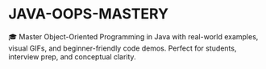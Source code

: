 # JAVA-OOPS-MASTERY
🎓 Master Object-Oriented Programming in Java with real-world examples, visual GIFs, and beginner-friendly code demos. Perfect for students, interview prep, and conceptual clarity.
